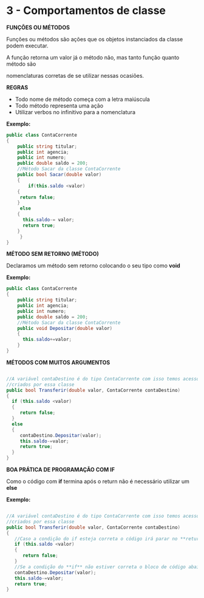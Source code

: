 # 3 - Comportamentos de classe

**FUNÇÕES OU MÉTODOS**

Funções ou métodos são ações que os objetos instanciados da classe podem executar.

A função retorna um valor já o método não, mas tanto função quanto método são

nomenclaturas corretas de se utilizar nessas ocasiões.

**REGRAS**

- Todo nome de método começa com a letra maiúscula
- Todo método representa uma ação
- Utilizar verbos no infinitivo para a nomenclatura

**Exemplo:**

```csharp
public class ContaCorrente
{
    public string titular;
    public int agencia;
    public int numero;
    public double saldo = 200;
    //Método Sacar da classe ContaCorrente
    public bool Sacar(double valor)
    {
    	if(this.saldo <valor)
	{
	 return false;
	}
	 else
	{
	  this.saldo-= valor;
	  return true;
	}
     }		
}
```

**MÉTODO SEM RETORNO (MÉTODO)**

Declaramos um método sem retorno colocando o seu tipo como **void**

**Exemplo:**

```csharp
public class ContaCorrente
{
    public string titular;
    public int agencia;
    public int numero;
    public double saldo = 200;
    //Método Sacar da classe ContaCorrente
    public void Depositar(double valor)
    {
      this.saldo+=valor;
    }
}
```

**MÉTODOS COM MUITOS ARGUMENTOS**

```csharp

//A variável contaDestino é do tipo ContaCorrente com isso temos acesso aos objetos 
//criados por essa classe
public bool Transferir(double valor, ContaCorrente contaDestino)
{
  if (this.saldo <valor)
  {
     return false;		
  }
  else
  {
     contaDestino.Depositar(valor);
     this.saldo-=valor;
     return true;
  }
}
```

**BOA PRÁTICA DE PROGRAMAÇÃO COM IF**

Como o código com  **if** termina após o return não é necessário utilizar um **else**

**Exemplo:**

```csharp

//A variável contaDestino é do tipo ContaCorrente com isso temos acesso aos objetos 
//criados por essa classe
public bool Transferir(double valor, ContaCorrente contaDestino)
{
   //Caso a condição do if esteja correta o código irá parar no **return false**
   if (this.saldo <valor)
   {
      return false;		
   }
   //Se a condição do **if** não estiver correta o bloco de código abaixo será executado
   contaDestino.Depositar(valor);
   this.saldo-=valor;
   return true;		
}
```
